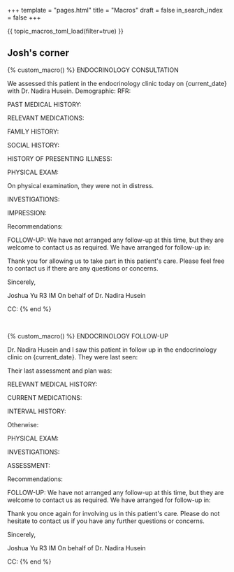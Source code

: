 +++
template = "pages.html"
title = "Macros"
draft = false
in_search_index = false
+++

{{ topic_macros_toml_load(filter=true) }}

## Josh's corner

{% custom_macro() %}
ENDOCRINOLOGY CONSULTATION

We assessed this patient in the endocrinology clinic today on {current_date} with Dr. Nadira Husein.
Demographic:
RFR:

PAST MEDICAL HISTORY:

RELEVANT MEDICATIONS:

FAMILY HISTORY:

SOCIAL HISTORY:

HISTORY OF PRESENTING ILLNESS:

PHYSICAL EXAM:

On physical examination, they were not in distress.

INVESTIGATIONS:

IMPRESSION:

Recommendations:

FOLLOW-UP:
We have not arranged any follow-up at this time, but they are welcome to contact us as required.
We have arranged for follow-up in:

Thank you for allowing us to take part in this patient's care. Please feel free to contact us if there are any questions or concerns.

Sincerely,

Joshua Yu R3 IM
On behalf of Dr. Nadira Husein

CC:
{% end %}

<br>

{% custom_macro() %}
ENDOCRINOLOGY FOLLOW-UP

Dr. Nadira Husein and I saw this patient in follow up in the endocrinology clinic on {current_date}. They were last seen:

Their last assessment and plan was:

RELEVANT MEDICAL HISTORY:

CURRENT MEDICATIONS:

INTERVAL HISTORY:

Otherwise:

PHYSICAL EXAM:

INVESTIGATIONS:

ASSESSMENT:

Recommendations:

FOLLOW-UP:
We have not arranged any follow-up at this time, but they are welcome to contact us as required.
We have arranged for follow-up in:

Thank you once again for involving us in this patient's care. Please do not hesitate to contact us if you have any further questions or concerns.

Sincerely,

Joshua Yu R3 IM
On behalf of Dr. Nadira Husein

CC:
{% end %}
